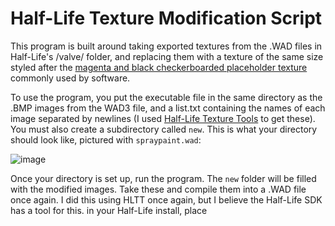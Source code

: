 # Half-Life Texture Modification Script
This program is built around taking exported textures from the .WAD files in Half-Life's /valve/ folder, and replacing them with a texture of the same size styled after the [magenta and black checkerboarded placeholder texture](https://static.wikia.nocookie.net/gmod/images/9/99/The_Missing_textures.png/) commonly used by software.

To use the program, you put the executable file in the same directory as the .BMP images from the WAD3 file, and a list.txt containing the names of each image separated by newlines (I used [Half-Life Texture Tools](https://developer.valvesoftware.com/wiki/Half-Life_Texture_Tools) to get these). You must also create a subdirectory called `new`. This is what your directory should look like, pictured with `spraypaint.wad`:

![image](https://github.com/rm-steele/HLTextureStyler/assets/152836752/2a980e13-fbb9-4959-b9e7-a6148f161422)

Once your directory is set up, run the program. The `new` folder will be filled with the modified images. Take these and compile them into a .WAD file once again. I did this using HLTT once again, but I believe the Half-Life SDK has a tool for this.
in your Half-Life install, place
